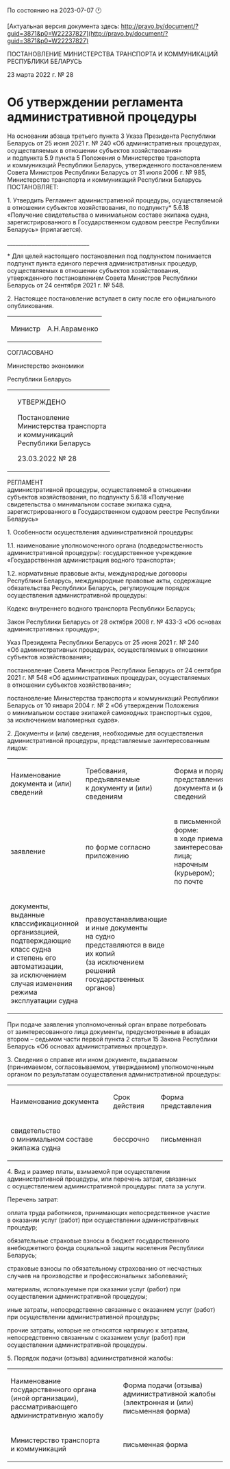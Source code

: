 По состоянию на 2023-07-07 &#x1F550;

[Актуальная версия документа здесь: http://pravo.by/document/?guid=3871&p0=W22237827](http://pravo.by/document/?guid=3871&p0=W22237827)

<p>ПОСТАНОВЛЕНИЕ МИНИСТЕРСТВА ТРАНСПОРТА И КОММУНИКАЦИЙ РЕСПУБЛИКИ БЕЛАРУСЬ</p>
<p>23 марта 2022 г. № 28</p>
<h1>Об утверждении регламента административной процедуры</h1>
<p>На основании абзаца третьего пункта 3 Указа Президента Республики Беларусь от 25 июня 2021 г. № 240 «Об административных процедурах, осуществляемых в отношении субъектов хозяйствования» и подпункта 5.9 пункта 5 Положения о Министерстве транспорта и коммуникаций Республики Беларусь, утвержденного постановлением Совета Министров Республики Беларусь от 31 июля 2006 г. № 985, Министерство транспорта и коммуникаций Республики Беларусь ПОСТАНОВЛЯЕТ:</p>
<p>1. Утвердить Регламент административной процедуры, осуществляемой в отношении субъектов хозяйствования, по подпункту* 5.6.18 «Получение свидетельства о минимальном составе экипажа судна, зарегистрированного в Государственном судовом реестре Республики Беларусь» (прилагается).</p>
<p>______________________________</p>
<p>* Для целей настоящего постановления под подпунктом понимается подпункт пункта единого перечня административных процедур, осуществляемых в отношении субъектов хозяйствования, утвержденного постановлением Совета Министров Республики Беларусь от 24 сентября 2021 г. № 548.</p>
<p>2. Настоящее постановление вступает в силу после его официального опубликования.</p>
<p></p>
<table><tr>
<td><p>Министр</p></td>
<td><p>А.Н.Авраменко</p></td>
</tr></table>
<p></p>
<p>СОГЛАСОВАНО</p>
<p>Министерство экономики</p>
<p>Республики Беларусь</p>
<p></p>
<table><tr>
<td><p></p></td>
<td>
<p>УТВЕРЖДЕНО</p>
<p>Постановление<br>Министерства транспорта<br>и коммуникаций<br>Республики Беларусь</p>
<p>23.03.2022 № 28</p>
</td>
</tr></table>
<p>РЕГЛАМЕНТ<br>административной процедуры, осуществляемой в отношении субъектов хозяйствования, по подпункту 5.6.18 «Получение свидетельства о минимальном составе экипажа судна, зарегистрированного в Государственном судовом реестре Республики Беларусь»</p>
<p>1. Особенности осуществления административной процедуры:</p>
<p>1.1. наименование уполномоченного органа (подведомственность административной процедуры): государственное учреждение «Государственная администрация водного транспорта»;</p>
<p>1.2. нормативные правовые акты, международные договоры Республики Беларусь, международные правовые акты, содержащие обязательства Республики Беларусь, регулирующие порядок осуществления административной процедуры:</p>
<p>Кодекс внутреннего водного транспорта Республики Беларусь;</p>
<p>Закон Республики Беларусь от 28 октября 2008 г. № 433-З «Об основах административных процедур»;</p>
<p>Указ Президента Республики Беларусь от 25 июня 2021 г. № 240 «Об административных процедурах, осуществляемых в отношении субъектов хозяйствования»;</p>
<p>постановление Совета Министров Республики Беларусь от 24 сентября 2021 г. № 548 «Об административных процедурах, осуществляемых в отношении субъектов хозяйствования»;</p>
<p>постановление Министерства транспорта и коммуникаций Республики Беларусь от 10 января 2004 г. № 2 «Об утверждении Положения о минимальном составе экипажей самоходных транспортных судов, за исключением маломерных судов».</p>
<p>2. Документы и (или) сведения, необходимые для осуществления административной процедуры, представляемые заинтересованным лицом:</p>
<p></p>
<table>
<tr>
<td><p>Наименование документа и (или) сведений</p></td>
<td><p>Требования, предъявляемые к документу и (или) сведениям</p></td>
<td><p>Форма и порядок представления документа и (или) сведений</p></td>
</tr>
<tr>
<td><p>заявление</p></td>
<td><p>по форме согласно приложению </p></td>
<td><p>в письменной форме:<br>в ходе приема заинтересованного лица;<br>нарочным (курьером);<br>по почте</p></td>
</tr>
<tr>
<td><p>документы, выданные классификационной организацией, подтверждающие класс судна и степень его автоматизации, за исключением случая изменения режима эксплуатации судна</p></td>
<td><p>правоустанавливающие и иные документы на судно представляются в виде их копий (за исключением решений государственных органов)</p></td>
</tr>
</table>
<p></p>
<p>При подаче заявления уполномоченный орган вправе потребовать от заинтересованного лица документы, предусмотренные в абзацах втором – седьмом части первой пункта 2 статьи 15 Закона Республики Беларусь «Об основах административных процедур».</p>
<p>3. Сведения о справке или ином документе, выдаваемом (принимаемом, согласовываемом, утверждаемом) уполномоченным органом по результатам осуществления административной процедуры:</p>
<p></p>
<table>
<tr>
<td><p>Наименование документа</p></td>
<td><p>Срок действия</p></td>
<td><p>Форма представления</p></td>
</tr>
<tr>
<td><p>свидетельство о минимальном составе экипажа судна</p></td>
<td><p>бессрочно</p></td>
<td><p>письменная</p></td>
</tr>
</table>
<p></p>
<p>4. Вид и размер платы, взимаемой при осуществлении административной процедуры, или перечень затрат, связанных с осуществлением административной процедуры: плата за услуги.</p>
<p>Перечень затрат:</p>
<p>оплата труда работников, принимающих непосредственное участие в оказании услуг (работ) при осуществлении административных процедур;</p>
<p>обязательные страховые взносы в бюджет государственного внебюджетного фонда социальной защиты населения Республики Беларусь;</p>
<p>страховые взносы по обязательному страхованию от несчастных случаев на производстве и профессиональных заболеваний;</p>
<p>материалы, используемые при оказании услуг (работ) при осуществлении административной процедуры;</p>
<p>иные затраты, непосредственно связанные с оказанием услуг (работ) при осуществлении административной процедуры;</p>
<p>прочие затраты, которые не относятся напрямую к затратам, непосредственно связанным с оказанием услуг (работ) при осуществлении административной процедуры.</p>
<p>5. Порядок подачи (отзыва) административной жалобы:</p>
<p></p>
<table>
<tr>
<td><p>Наименование государственного органа (иной организации), рассматривающего административную жалобу</p></td>
<td><p>Форма подачи (отзыва) административной жалобы (электронная и (или) письменная форма)</p></td>
</tr>
<tr>
<td><p>Министерство транспорта и коммуникаций </p></td>
<td><p>письменная форма</p></td>
</tr>
</table>
<p></p>
